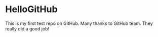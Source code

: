 HelloGitHub
===========

This is my first test repo on GitHub. Many thanks to GitHub team. They really did a good job!
